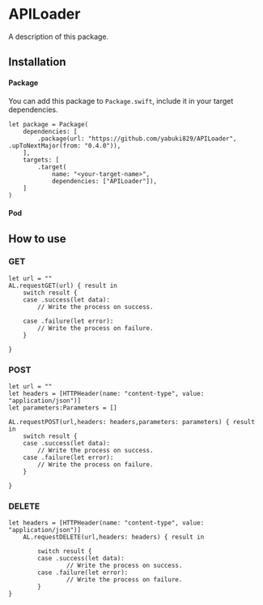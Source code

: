 # APILoader

A description of this package.

## Installation
#### Package
You can add this package to `Package.swift`, include it in your target dependencies.
```
let package = Package(
    dependencies: [
        .package(url: "https://github.com/yabuki829/APILoader", .upToNextMajor(from: "0.4.0")),
    ],
    targets: [
        .target(
            name: "<your-target-name>",
            dependencies: ["APILoader"]),
    ]
)
```
#### Pod
## How to use 

### GET
``` 
let url = ""
AL.requestGET(url) { result in
    switch result {
    case .success(let data):
        // Write the process on success.
        
    case .failure(let error):
        // Write the process on failure.
    }

}
``` 
### POST
```
let url = ""
let headers = [HTTPHeader(name: "content-type", value: "application/json")]
let parameters:Parameters = []

AL.requestPOST(url,headers: headers,parameters: parameters) { result in
    switch result {
    case .success(let data):
        // Write the process on success.
    case .failure(let error):
        // Write the process on failure.
    }
            
}
```

### DELETE
```
let headers = [HTTPHeader(name: "content-type", value: "application/json")]
    AL.requestDELETE(url,headers: headers) { result in
            
        switch result {
        case .success(let data):
                // Write the process on success.
        case .failure(let error):
                // Write the process on failure.
        }           
}
```

